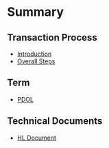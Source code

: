 # Summary

## Transaction Process

* [Introduction](README.md)
* [Overall Steps](transaction-process/asdas.md)

## Term

* [PDOL](term/pdol.md)

## Technical Documents

* [HL Document](technical-documents/hl-document.md)


